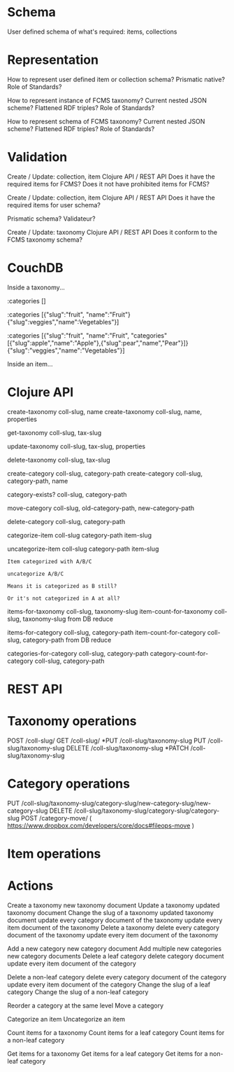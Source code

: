 Schema
======

User defined schema of what's required: items, collections

Representation
==============

How to represent user defined item or collection schema?
	Prismatic native?
	Role of Standards?

How to represent instance of FCMS taxonomy?
	Current nested JSON scheme?
	Flattened RDF triples?
	Role of Standards?

How to represent schema of FCMS taxonomy?
	Current nested JSON scheme?
	Flattened RDF triples?
	Role of Standards?

Validation
==========

Create / Update: collection, item
Clojure API / REST API
	Does it have the required items for FCMS?
	Does it not have prohibited items for FCMS?

Create / Update: collection, item
Clojure API / REST API
	Does it have the required items for user schema?

Prismatic schema?
Validateur?

Create / Update: taxonomy
Clojure API / REST API
	Does it conform to the FCMS taxonomy schema?




CouchDB
========

Inside a taxonomy...

:categories []

:categories [{"slug":"fruit", "name":"Fruit"} {"slug":veggies","name":Vegetables"}]

:categories [{"slug":"fruit", "name":"Fruit", "categories" [{"slug":apple","name":"Apple"},{"slug":pear","name","Pear"}]} {"slug":"veggies","name":"Vegetables"}]


Inside an item...


Clojure API
========

create-taxonomy coll-slug, name
create-taxonomy coll-slug, name, properties

get-taxonomy coll-slug, tax-slug

update-taxonomy coll-slug, tax-slug, properties

delete-taxonomy coll-slug, tax-slug



create-category coll-slug, category-path
create-category coll-slug, category-path, name

category-exists? coll-slug, category-path

move-category coll-slug, old-category-path, new-category-path

delete-category coll-slug, category-path


categorize-item coll-slug category-path item-slug

uncategorize-item coll-slug category-path item-slug

	Item categorized with A/B/C

	uncategorize A/B/C

	Means it is categorized as B still?

	Or it's not categorized in A at all?

items-for-taxonomy coll-slug, taxonomy-slug
item-count-for-taxonomy coll-slug, taxonomy-slug
	from DB reduce	

items-for-category coll-slug, category-path
item-count-for-category coll-slug, category-path
	from DB reduce

categories-for-category coll-slug, category-path
category-count-for-category coll-slug, category-path

REST API
========

# Taxonomy operations

POST /coll-slug/
GET /coll-slug/
*PUT /coll-slug/taxonomy-slug
PUT /coll-slug/taxonomy-slug
DELETE /coll-slug/taxonomy-slug
*PATCH /coll-slug/taxonomy-slug

# Category operations

PUT /coll-slug/taxonomy-slug/category-slug/new-category-slug/new-category-slug
DELETE /coll-slug/taxonomy-slug/category-slug/category-slug
POST /category-move/ ( https://www.dropbox.com/developers/core/docs#fileops-move )

# Item operations


Actions
========

Create a taxonomy
	new taxonomy document
Update a taxonomy
	updated taxonomy document
Change the slug of a taxonomy
	updated taxonomy document
	update every category document of the taxonomy
	update every item document of the taxonomy
Delete a taxonomy
	delete every category document of the taxonomy
	update every item document of the taxonomy

Add a new category
	new category document
Add multiple new categories
	new category documents
Delete a leaf category
	delete category document
	update every item document of the category

Delete a non-leaf category
	delete every category document of the category
	update every item document of the category
Change the slug of a leaf category
Change the slug of a non-leaf category

Reorder a category at the same level
Move a category

Categorize an item
Uncategorize an item

Count items for a taxonomy
Count items for a leaf category
Count items for a non-leaf category

Get items for a taxonomy
Get items for a leaf category
Get items for a non-leaf category